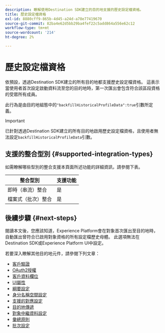 ```yaml
---
description: 瞭解使用Destination SDK建立的目的地支援的歷史設定檔資格。
title: 歷史設定檔資格
exl-id: 8880cff9-865b-4d45-a24d-a78e77419670
source-git-commit: 82ba4e62d5bb29ba4fef22c5add864a556e62c12
workflow-type: tm+mt
source-wordcount: '214'
ht-degree: 2%

---
```


# 歷史設定檔資格

依預設，透過Destination SDK建立的所有目的地都支援歷史設定檔資格。 這表示當使用者首次設定啟動資料流至您的目的地時，第一次匯出會包含符合該區段資格的受眾所有成員。

此行為是由目的地組態中的`"backfillHistoricalProfileData":true`引數所定義。

>[!IMPORTANT]
>
>已針對透過Destination SDK建立的所有目的地啟用歷史設定檔資格，且使用者無法設定`backfillHistoricalProfileData`引數。

## 支援的整合型別 {#supported-integration-types}

如需瞭解哪些型別的整合支援本頁面所述功能的詳細資訊，請參閱下表。

| 整合型別 | 支援功能 |
|---|---|
| 即時（串流）整合 | 是 |
| 檔案式（批次）整合 | 是 |



<!-- 
|Parameter | Type | Description|
|---------|----------|------|
|`backfillHistoricalProfileData` | Boolean | Controls whether historical profile data is exported when audiences are activated to the destination. <br> <ul><li> `true`: [!DNL Platform] sends the historical user profiles that qualified for the audience before the audience is activated. </li><li> `false`: [!DNL Platform] only includes user profiles that qualify for the audience after the audience is activated. </li></ul> |

{style="table-layout:auto"} -->


## 後續步驟 {#next-steps}

閱讀本文後，您應該知道，Experience Platform會在對象首次匯出至目的地時，自動匯出曾符合已啟用對象資格的所有設定檔歷史母體。 此選項無法在Destination SDK或Experience Platform UI中設定。

若要深入瞭解其他目的地元件，請參閱下列文章：

* [客戶驗證](customer-authentication.md)
* [OAuth2授權](oauth2-authorization.md)
* [客戶資料欄位](customer-data-fields.md)
* [UI屬性](ui-attributes.md)
* [綱要設定](schema-configuration.md)
* [身分名稱空間設定](identity-namespace-configuration.md)
* [支援的對應設定](supported-mapping-configurations.md)
* [目的地傳遞](destination-delivery.md)
* [對象中繼資料設定](audience-metadata-configuration.md)
* [彙總原則](aggregation-policy.md)
* [批次設定](batch-configuration.md)
